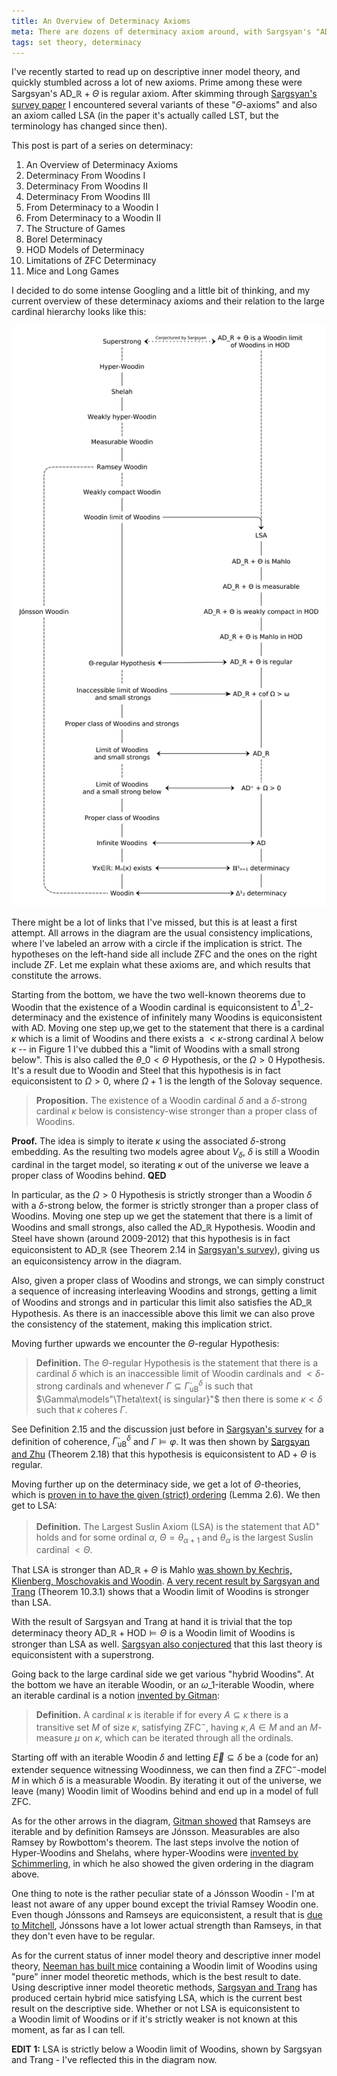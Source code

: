 ```yaml
---
title: An Overview of Determinacy Axioms
meta: There are dozens of determinacy axiom around, with Sargsyan's "AD_R + Theta is regular" axiom perhaps being the most well known. After skimming through Sargsyan's survey paper I encountered several variants of these so-called "Theta-axioms" and also an axiom called LSA. I decided to do some intense Googling and a little bit of thinking, and this is my current overview of these determinacy axioms and their relation to the large cardinal hierarchy.
tags: set theory, determinacy
---
```


I've recently started to read up on descriptive inner model theory, and quickly
stumbled across a lot of new axioms. Prime among these were Sargsyan's
$\textsf{AD}\_{\mathbb R} + \Theta\text{ is regular}$ axiom. After skimming through
[Sargsyan's survey paper](https://doi.org/10.2178/bsl.1901010) I encountered several
variants of these "$\Theta$-axioms" and also an axiom called $\textsf{LSA}$ (in the
paper it's actually called $\textsf{LST}$, but the terminology has changed since then).

This post is part of a series on determinacy:

1. An Overview of Determinacy Axioms
2. <router-link to="/posts/2017-01-25-determinacy-from-woodins-i">Determinacy From
   Woodins I</router-link>
3. <router-link to="/posts/2017-02-08-determinacy-from-woodins-ii">Determinacy From
   Woodins II</router-link>
4. <router-link to="/posts/2017-02-22-determinacy-from-woodins-iii">Determinacy From
   Woodins III</router-link>
5. <router-link to="/posts/2017-04-05-from-determinacy-to-a-woodin-i">From Determinacy
   to a Woodin I</router-link>
6. <router-link to="/posts/2017-05-10-from-determinacy-to-a-woodin-ii">From Determinacy
   to a Woodin II</router-link>
7. <router-link to="/posts/2017-05-24-the-structure-of-games">The Structure of
   Games</router-link>
8. <router-link to="/posts/2017-06-07-borel-determinacy">Borel
   Determinacy</router-link>
9. <router-link to="/posts/2017-06-21-hod-models-of-determinacy">HOD Models of
   Determinacy</router-link>
10. <router-link to="/posts/2017-07-14-limitations-of-zfc-determinacy">Limitations of
   ZFC Determinacy</router-link>
11. <router-link to="/posts/2018-08-02-mice-and-long-games">Mice and Long
    Games</router-link>

I decided to do some intense Googling and a little bit of thinking, and my current
overview of these determinacy axioms and their relation to the large cardinal hierarchy
looks like this:

<center>
  <img src="/src/assets/img/woodin-to-superstrong.webp" alt="A chart of determinacy axioms and large cardinals aximos between the Woodin cardinals and the superstrong cardinals" class="invert-on-darkmode" />
</center>

There might be a lot of links that I've missed, but this is at least a first attempt.
All arrows in the diagram are the usual consistency implications, where I've labeled an
arrow with a circle if the implication is strict. The hypotheses on the left-hand side
all include $\textsf{ZFC}$ and the ones on the right include $\textsf{ZF}$.
Let me explain what these axioms are, and which results that constitute the arrows.

Starting from the bottom, we have the two well-known theorems due to Woodin that the
existence of a Woodin cardinal is equiconsistent to $\Delta^1\_2$-determinacy and
the existence of infinitely many Woodins is equiconsistent with $\textsf{AD}$.
Moving one step up,we get to the statement that there is a cardinal $\kappa$
which is a limit of Woodins and there exists a $<\kappa$-strong cardinal $\lambda$
below $\kappa$ -- in Figure 1 I've dubbed this a "limit of Woodins with
a small strong below". This is also called the $\theta\_0<\Theta$ Hypothesis, or
the $\Omega>0$ Hypothesis. It's a result due to Woodin and Steel that this
hypothesis is in fact equiconsistent to $\Omega>0$, where $\Omega+1$ is the
length of the Solovay sequence.

> **Proposition.** The existence of a Woodin cardinal $\delta$ and a $\delta$-strong
> cardinal $\kappa$ below is consistency-wise stronger than a proper class of Woodins.

**Proof.** The idea is simply to iterate $\kappa$ using the associated $\delta$-strong
embedding. As the resulting two models agree about $V_\delta$, $\delta$ is still a
Woodin cardinal in the target model, so iterating $\kappa$ out of the universe we leave
a proper class of Woodins behind. **QED**

In particular, as the $\Omega>0$ Hypothesis is strictly stronger than a Woodin $\delta$
with a $\delta$-strong below, the former is strictly stronger than a proper class of
Woodins. Moving one step up we get the statement that there is a limit of Woodins and
small strongs, also called the $\textsf{AD}\_{\mathbb R}$ Hypothesis. Woodin and Steel
have shown (around 2009-2012) that this hypothesis is in fact equiconsistent to
$\text{AD}\_{\mathbb R}$ (see Theorem 2.14 in [Sargsyan's
survey](https://doi.org/10.2178/bsl.1901010)), giving us an equiconsistency arrow in
the diagram.

Also, given a proper class of Woodins and strongs, we can simply construct a sequence
of increasing interleaving Woodins and strongs, getting a limit of Woodins and strongs
and in particular this limit also satisfies the $\textsf{AD}\_{\mathbb R}$ Hypothesis.
As there is an inaccessible above this limit we can also prove the consistency of the
statement, making this implication strict.

Moving further upwards we encounter the $\Theta$-regular Hypothesis:

> **Definition.** The $\Theta$-regular Hypothesis is the statement that there is a
> cardinal $\delta$ which is an inaccessible limit of Woodin cardinals and
> $<\delta$-strong cardinals and whenever
> $\Gamma\subseteq\dot{\Gamma}^\delta_{\text{uB}}$ is such that
> $\Gamma\models"\Theta\text{ is singular}"$ then there is some $\kappa<\delta$ such
> that $\kappa$ coheres $\Gamma$.

See Definition 2.15 and the discussion just before in [Sargsyan's
survey](https://doi.org/10.2178/bsl.1901010) for a definition of coherence,
$\dot\Gamma^\delta_{\text{uB}}$ and $\Gamma\models\varphi$. It was then shown by
[Sargsyan and Zhu](https://doi.org/10.2178/bsl.1901010) (Theorem 2.18) that this
hypothesis is equiconsistent to $\textsf{AD}+\Theta\text{ is regular}$.

Moving further up on the determinacy side, we get a lot of $\Theta$-theories, which is
[proven in to have the given (strict) ordering](https://doi.org/10.2178/bsl.1901010)
(Lemma 2.6). We then get to $\textsf{LSA}$:

> **Definition.** The Largest Suslin Axiom (LSA) is the statement that $\textsf{AD}^+$
> holds and for some ordinal $\alpha$, $\Theta=\theta_{\alpha+1}$ and $\theta_\alpha$
> is the largest Suslin cardinal $<\Theta$.

That $\textsf{LSA}$ is stronger than $\textsf{AD}\_{\mathbb R}+\Theta\text{ is Mahlo}$
[was shown by Kechris, Klienberg, Moschovakis and
Woodin](https://doi.org/10.1007/BFb0090236). [A very recent result by Sargsyan and
Trang](https://doi.org/10.48550/arXiv.2112.04396) (Theorem 10.3.1) shows that a Woodin
limit of Woodins is stronger than $\textsf{LSA}$.

With the result of Sargsyan and Trang at hand it is trivial that the top determinacy
theory $\textsf{AD}\_{\mathbb R} + \textsf{HOD}\models\Theta\text{ is a Woodin limit of
Woodins}$ is stronger than $\textsf{LSA}$ as well. [Sargsyan also
conjectured](https://doi.org/10.2178/bsl.1901010) that this last theory is
equiconsistent with a superstrong.

Going back to the large cardinal side we get various "hybrid Woodins". At the bottom we
have an iterable Woodin, or an $\omega\_1$-iterable Woodin, where an iterable cardinal
is a notion [invented by Gitman](https://doi.org/10.2178/jsl/1305810762):

> **Definition.** A cardinal $\kappa$ is iterable if for every $A\subseteq\kappa$ there
> is a transitive set $M$ of size $\kappa$, satisfying $\mathsf{ZFC}^-$, having
> $\kappa,A\in M$ and an $M$-measure $\mu$ on $\kappa$, which can be iterated through
> all the ordinals.

Starting off with an iterable Woodin $\delta$ and letting $\vec E\subseteq\delta$ be a
(code for an) extender sequence witnessing Woodinness, we can then find a
$\mathsf{ZFC^-}$-model $M$ in which $\delta$ is a measurable Woodin. By iterating it
out of the universe, we leave (many) Woodin limit of Woodins behind and end up in a
model of full $\mathsf{ZFC}$.

As for the other arrows in the diagram, [Gitman
showed](https://doi.org/10.2178/jsl/1305810762) that Ramseys are iterable and by
definition Ramseys are Jónsson. Measurables are also Ramsey by Rowbottom's theorem. The
last steps involve the notion of Hyper-Woodins and Shelahs, where hyper-Woodins were
[invented by
Schimmerling](https://www.ams.org/journals/proc/2002-130-11/S0002-9939-02-06455-9/), in
which he also showed the given ordering in the diagram above.

One thing to note is the rather peculiar state of a Jónsson Woodin - I'm at least not
aware of any upper bound except the trivial Ramsey Woodin one. Even though Jónssons and
Ramseys are equiconsistent, a result that is [due to
Mitchell](https://doi.org/10.2307/2586619), Jónssons have a lot lower actual strength
than Ramseys, in that they don't even have to be regular.

As for the current status of inner model theory and descriptive inner model theory,
[Neeman has built mice](https://doi.org/10.1016/S0168-0072(01)00103-8) containing a
Woodin limit of Woodins using "pure" inner model theoretic methods, which is the best
result to date. Using descriptive inner model theoretic methods, [Sargsyan and
Trang](https://doi.org/10.48550/arXiv.2112.04396) has produced certain hybrid mice
satisfying $\textsf{LSA}$, which is the current best result on the descriptive side.
Whether or not $\textsf{LSA}$ is equiconsistent to a Woodin limit of Woodins or if it's
strictly weaker is not known at this moment, as far as I can tell.

**EDIT 1:** $\textsf{LSA}$ is strictly below a Woodin limit of Woodins, shown by
Sargsyan and Trang - I've reflected this in the diagram now.
